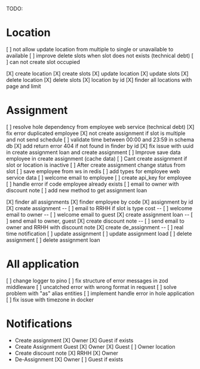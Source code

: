 TODO:

# Location

[ ] not allow update location from multiple to single or unavailable to available
[ ] improve delete slots when slot does not exists (technical debt)
[ ] can not create slot occupied

[X] create location
[X] create slots
[X] update location
[X] update slots
[X] delete location
[X] delete slots
[X] location by id
[X] finder all locations with page and limit

# Assignment

[ ] resolve hole dependency from employee web service (technical debt)
[X] fix error duplicated employee
[X] not create assignment if slot is multiple and not send schedule
[ ] validate time between 00:00 and 23:59 in schema db
[X] add return error 404 if not found in finder by id
[X] fix issue with uuid in create assignment loan and create assignment
[ ] Improve save data employee in create assignment (cache data)
[ ] Cant create assignment if slot or location is inactive
[ ] After create assignment change status from slot
[ ] save employee from ws in redis
[ ] add types for employee web service data
[ ] welcome email to employee
[ ] create api_key for employee
[ ] handle error if code employee already exists
[ ] email to owner with discount note
[ ] add new method to get assignment loan

[X] finder all assignments
[X] finder employee by code
[X] assignment by id
[X] create assignment
-- [ ] email to RRHH if slot is type cost
-- [ ] welcome email to owner
-- [ ] welcome email to guest
[X] create assignment loan
-- [ ] send email to owner, guest
[X] create discount note
-- [ ] send email to owner and RRHH with discount note
[X] create de_assignment
-- [ ] real time notification
[ ] update assignment
[ ] update assignment load
[ ] delete assignment
[ ] delete assignment loan

# All application

[ ] change logger to pino
[ ] fix structure of error messages in zod middleware
[ ] uncatched error with wrong format in request
[ ] solve problem with "as" alias entities
[ ] implement handle error in hole application
[ ] fix issue with timezone in docker

# Notifications

- Create assignment
  [X] Owner
  [X] Guest if exists
- Create Assignment Guest
  [X] Owner
  [X] Guest
  [ ] Owner location
- Create discount note
  [X] RRHH
  [X] Owner
- De-Assignment
  [X] Owner
  [ ] Guest if exists
